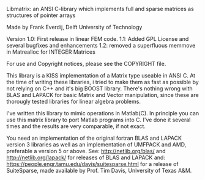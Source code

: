 Libmatrix:  an ANSI C-library which implements full and sparse matrices
 as structures of pointer arrays

Made by Frank Everdij, Delft University of Technology

Version 1.0: First release in linear FEM code.
        1.1: Added GPL License and several bugfixes and enhancements
        1.2: removed a superfluous memmove in Matrealloc for INTEGER Matrices

For use and Copyright notices, please see the COPYRIGHT file.


This library is a KISS implementation of a Matrix type useable in ANSI C.
At the time of writing these libraries, i tried to make them as fast as
possible by not relying on C++ and it's big BOOST library.
There's nothing wrong with BLAS and LAPACK for basic Matrix and Vector
manipulation, since these are thorougly tested libraries for linear algebra
problems.

I've written this library to mimic operations in Matlab(C).
In principle you can use this matrix library to port Matlab
programs into C. I've done it several times and the results are
very comparable, if not exact.

You need an implementation of the original fortran BLAS
and LAPACK version 3 libraries as well as an implementation
of UMFPACK and AMD, preferable a version 5 or above. See:
http://netlib.org/blas/ and http://netlib.org/lapack/
for releases of BLAS and LAPACK
and:
https://people.engr.tamu.edu/davis/suitesparse.html
for a release of SuiteSparse, made available by Prof. Tim Davis,
University of Texas A&M.

